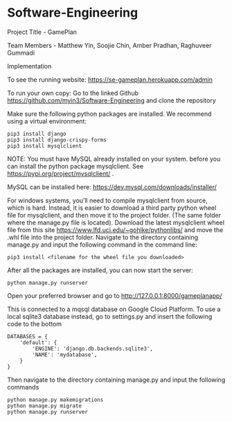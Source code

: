 # Software-Engineering


Project Title - GamePlan

Team Members - Matthew Yin, Soojie Chin, Amber Pradhan, Raghuveer Gummadi

Implementation

To see the running website: https://se-gameplan.herokuapp.com/admin

To run your own copy:
Go to the linked Github https://github.com/myin3/Software-Engineering and clone the repository

Make sure the following python packages are installed. We recommend using a virtual environment:

```
pip3 install django
pip3 install django-crispy-forms
pip3 install mysqlclient
```
	
NOTE: You must have MySQL already installed on your system. before you can install the python package mysqlclient. See https://pypi.org/project/mysqlclient/ . 

MySQL can be installed here: https://dev.mysql.com/downloads/installer/
	
For windows systems, you’ll need to compile mysqlclient from source, which is hard. Instead, it is easier to download a third party python wheel file for mysqlclient, and then move it to the project folder. (The same folder where the manage.py file is located). Download the latest mysqlclient wheel file from this site https://www.lfd.uci.edu/~gohlke/pythonlibs/ and move the .whl file into the project folder.
Navigate to the directory containing manage.py and input the following command in the command line: 

```
pip3 install <filename for the wheel file you downloaded>

```

After all the packages are installed, you can now start the server:


```
python manage.py runserver
```

Open your preferred browser and go to http://127.0.0.1:8000/gameplanapp/

This is connected to a mqsql database on Google Cloud Platform. To use a local sqlite3 database instead, go to settings.py and insert the following code to the bottom 

```
DATABASES = {
    'default': {
        'ENGINE': 'django.db.backends.sqlite3',
        'NAME': 'mydatabase',
    }
}
```

Then navigate to the directory containing manage.py and input the following commands

```
python manage.py makemigrations
python manage.py migrate
python manage.py runserver
```



